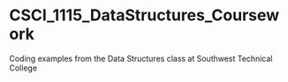 # CSCI_1115_DataStructures_Coursework
Coding examples from the Data Structures class at Southwest Technical College
